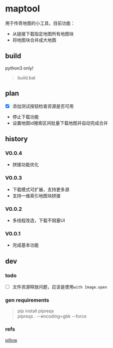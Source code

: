 # maptool
用于传奇地图的小工具，目前功能：
- 从链接下载指定地图所有地图块
- 将地图块合并成大地图

## build
python3 only!
> build.bat

## plan
- [x] 添加测试按钮检查资源是否可用
- 停止下载功能
- 设置地图id搜索区间批量下载地图并自动完成合并

## history
### V0.0.4
- 拼接功能优化
### V0.0.3
- 下载模式可扩展，支持更多源
- 支持一维索引地图块拼接
### V0.0.2
- 多线程改造，下载不阻塞UI
### V0.0.1
- 完成基本功能

## dev
### todo
- [ ] 文件资源释放问题，应该是使用`with Image.open`
### gen requirements
> pip install pipreqs  
> pipreqs . --encoding=gbk --force

### refs
[pillow](https://pillow.readthedocs.io/en/latest/index.html)